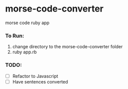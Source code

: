 # morse-code-converter
morse code ruby app

### To Run:

1. change directory to the morse-code-converter folder 
2. ruby app.rb

### TODO:
- [ ] Refactor to Javascript
- [ ] Have sentences converted
